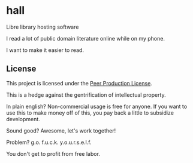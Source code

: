 # hall
Libre library hosting software

I read a lot of public domain literature online while on my phone.

I want to make it easier to read.

## License
This project is licensed under the [Peer Production License](http://p2pfoundation.net/Peer_Production_License).

This is a hedge against the gentrification of intellectual property.

In plain english?  Non-commercial usage is free for anyone.  If you want to use this to make money off of this, you pay back a little to subsidize development.

Sound good?  Awesome, let's work together!

Problem? g.o. f.u.c.k. y.o.u.r.s.e.l.f.

You don't get to profit from free labor.
